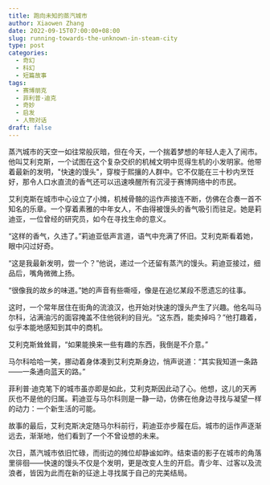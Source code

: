 ```yaml
---
title: 跑向未知的蒸汽城市
author: Xiaowen Zhang
date: 2022-09-15T07:00:00+08:00
slug: running-towards-the-unknown-in-steam-city
type: post
categories:
  - 奇幻
  - 科幻
  - 短篇故事
tags:
  - 赛博朋克
  - 菲利普·迪克
  - 奇妙
  - 启发
  - 人物对话
draft: false
---
```


蒸汽城市的天空一如往常般灰暗，但在今天，一个揣着梦想的年轻人走入了闹市。他叫艾利克斯，一个试图在这个复杂交织的机械文明中觅得生机的小发明家。他带着最新的发明，"快速的馒头"，穿梭于熙攘的人群中。它不仅能在三十秒内烹饪好，那令人口水直流的香气还可以迅速唤醒所有沉浸于赛博网络中的市民。

艾利克斯在城市中心设立了小摊，机械骨骼的运作声接连不断，仿佛在合奏一首不知名的乐章。一个穿着素雅的中年女人，不由得被馒头的香气吸引而驻足。她是莉迪亚，一位曾经的研究员，如今在寻找生命的意义。

“这样的香气，久违了。”莉迪亚低声言道，语气中充满了怀旧。艾利克斯看着她，眼中闪过好奇。

“这是我最新发明，尝一个？”他说，递过一个还留有蒸汽的馒头。莉迪亚接过，细品后，嘴角微微上扬。

“很像我的故乡的味道。”她的声音有些嘶哑，像是在追忆某段不愿遗忘的往事。

这时，一个常年居住在街角的流浪汉，也开始对快速的馒头产生了兴趣。他名叫马尔科，沾满油污的面容掩盖不住他锐利的目光。“这东西，能卖掉吗？”他打趣着，似乎本能地感知到其中的商机。

艾利克斯耸耸肩，“如果能换来一些有趣的东西，我倒是不介意。”

马尔科哈哈一笑，挪动着身体凑到艾利克斯身边，悄声说道：“其实我知道一条路——一条通向蓝天的路。”

菲利普·迪克笔下的城市虽亦即是如此，艾利克斯因此动了心。他想，这儿的天再灰也不是他的归属。莉迪亚与马尔科则是一静一动，仿佛在他身边寻找与凝望一样的动力：一个新生活的可能。

故事的最后，艾利克斯决定随马尔科前行，莉迪亚亦步履在后。城市的运作声逐渐远去，渐渐地，他们看到了一个不曾设想的未来。

次日，蒸汽城市依旧忙碌，而街边的摊位却静谧如昨。结束语的影子在城市的角落里徘徊——快速的馒头不仅是个发明，更是改变人生的开启。青少年、过客以及流浪者，皆因为此而在新的征途上寻找属于自己的完美结局。